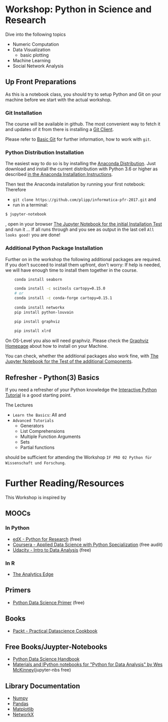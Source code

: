 # Workshop: Python in Science and Research

Dive into the following topics

- Numeric Computation
- Data Visualization
    - basic plotting
- Machine Learning
- Social Network Analysis

## Up Front Preparations

As this is a notebook class, you should try to setup Python and Git on your machine before we start with the actual workshop.

### Git Installation
The course will be available in github. The most convenient way to fetch it and updates of it from there is installing a [Git Client](https://git-scm.com/downloads).

Please refer to [Basic Git](https://git-scm.com/book/en/v2) for further information, how to work with `git`.


### Python Distribution Installation
The easiest way to do so is by installing the [Anaconda Distribution](https://www.continuum.io/).
Just download and install the current distribution with Python 3.6 or higher as described [in the Anaconda Installation Instructions](https://docs.continuum.io/anaconda/install).

Then test the Anaconda installation by running your first notebook:
Therefore 
- `git clone https://github.com/plipp/informatica-pfr-2017.git` and 
- run in a terminal:
```bash
$ jupyter-notebook
```
, open in your browser [The Jupyter Notebook for the initial Installation Test](./nbs/0-a-Test%20of%20the%20Installation.ipynb) and run it ... 
If all runs through and you see as output in the last cell `All looks good!` you are done!

### Additional Python Package Installation

Further on in the workshop the following additional packages are required. 
If you don't succeed to install them upfront, don't worry: If help is needed, we will have enough time to install them together in the course.
```bash
    conda install seaborn

    conda install -c scitools cartopy=0.15.0
    # or
    conda install -c conda-forge cartopy=0.15.1
    
    conda install networkx
    pip install python-louvain

    pip install graphviz
    
    pip install xlrd
```
On OS-Level you also will need graphviz.
Please check the [Graphviz Homepage](http://www.graphviz.org/) about how to install on your Machine.

You can check, whether the additional packages also work fine, with [The Jupyter Notebook for the Test of the additional Components](./nbs/0-b-Additional%20Component%20Installation%20Test.ipynb).

## Refresher - Python(3) Basics
If you need a refresher of your Python knowledge the [Interactive Python Tutorial](https://www.learnpython.org/) is a good starting point.

The Lectures 
- `Learn the Basics`: All and
- `Advanced Tutorials` 
    - Generators
    - List Comprehensions
    - Multiple Function Arguments
    - Sets
    - Partial functions

should be sufficient for attending the Workshop `IF PRO 02 Python für Wissenschaft und Forschung`.

# Further Reading/Resources

This Workshop is inspired by

## MOOCs

### In Python
- [edX - Python for Research](https://www.edx.org/course/using-python-research-harvardx-ph526x) (free)
- [Coursera - Applied Data Science with Python Specialization](https://www.coursera.org/specializations/data-science-python) (free audit)
- [Udacity - Intro to Data Analysis](https://www.udacity.com/course/intro-to-data-analysis--ud170) (free)

### In R
- [The Analytics Edge](https://www.edx.org/course/analytics-edge-mitx-15-071x-3)

## Primers
- [Python Data Science Primer](https://github.com/docmarionum1/python-data-science-primer) (free)

## Books

- [Packt - Practical Datascience Cookbook](https://www.packtpub.com/big-data-and-business-intelligence/practical-data-science-cookbook)

## Free Books/Juypter-Notebooks

- [Python Data Science Handbook](http://nbviewer.jupyter.org/github/jakevdp/PythonDataScienceHandbook/blob/master/notebooks/Index.ipynb)
- [Materials and IPython notebooks for "Python for Data Analysis" by Wes McKinney](https://github.com/wesm/pydata-book)(jupyter-nbs free)


## Library Documentation

- [Numpy](http://www.numpy.org/)
- [Pandas](http://pandas.pydata.org/)
- [Matplotlib](http://matplotlib.org/)
- [NetworkX](http://networkx.readthedocs.io)
